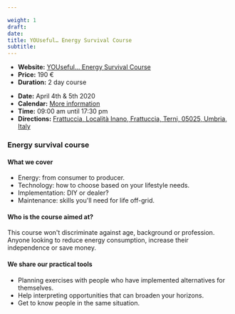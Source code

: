 ```yaml
---

weight: 1
draft:
date:
title: YOUseful… Energy Survival Course
subtitle:
---
```



- **Website:** [YOUseful… Energy Survival Course](https://www.youseful.org/)<!--(.Docx in Italiano)-->
- **Price:** 190 €
- **Duration:** <!-- 18h, -->2 day course
<!-- - **Capacity:** 20 people -->
- **Date:** April 4th & 5th 2020
- **Calendar:** [More information](https://www.per.umbria.it/i-nostri-corsi/)
- **Time:** 09:00 am until 17:30 pm
- **Directions:** [Frattuccia, Località Inano, Frattuccia, Terni, 05025, Umbria, Italy](https://www.google.com/maps/dir/current+location/Per+-+Il+Parco+Dell'Energia+Rinnovabile,+Localita'+Inano+-+Frattuccia,+05025+Collicello,+Italy)

### Energy survival course
#### What we cover

- Energy: from consumer to producer.
- Technology: how to choose based on your lifestyle needs.
- Implementation: DIY or dealer?
- Maintenance: skills you'll need for life off-grid.

#### Who is the course aimed at?

This course won't discriminate against age, background or profession. Anyone looking to reduce energy consumption, increase their independence or save money.

#### We share our practical tools

- Planning exercises with people who have implemented alternatives for themselves.
- Help interpreting opportunities that can broaden your horizons.
- Get to know people in the same situation.
